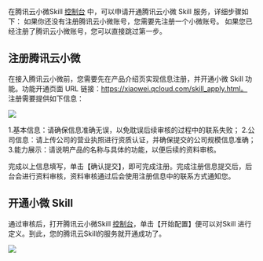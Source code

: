 在腾讯云小微Skill [控制台](https://xiaowei.qcloud.com/developer/skill-list) 中，可以申请开通腾讯云小微 Skill 服务，详细步骤如下：
如果你还没有注册腾讯云小微账号，您需要先注册一个小微账号。
如果您已经注册了腾讯云小微账号，您可以直接跳过第一步。

## 注册腾讯云小微
在接入腾讯云小微前，您需要先在产品介绍页实现信息注册，并开通小微 Skill 功能。功能开通页面 URL 链接：https://xiaowei.qcloud.com/skill_apply.html。 注册需要提供如下信息：

![](https://mc.qcloudimg.com/static/img/9be026a4e60a73bf809ef1f91b5c2503/image.png)

1.基本信息：请确保信息准确无误，以免耽误后续审核的过程中的联系失败；
2.公司信息：请上传公司的营业执照进行资质认证，并确保提交的公司规模信息准确；
3.能力展示：请说明产品的名称与具体的功能，以便后续的资料审核。

完成以上信息填写，单击【确认提交】，即可完成注册。完成注册信息提交后，后台会进行资料审核，资料审核通过后会使用注册信息中的联系方式通知您。

## 开通小微 Skill

通过审核后，打开腾讯云小微Skill [控制台](https://xiaowei.qcloud.com/developer/skill-list)，单击【开始配置】便可以对Skill 进行定义。到此，您的腾讯云Skill的服务就开通成功了。

![](https://mc.qcloudimg.com/static/img/bc20af684241932f01cca1f9ac1f921b/image.png)
